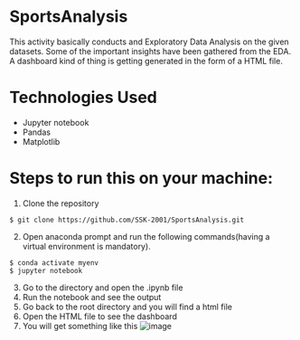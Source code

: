 # SportsAnalysis
 This activity basically conducts and Exploratory Data Analysis on the given datasets. Some of the important insights have been gathered from the EDA. A dashboard kind of thing is getting generated in the form of a HTML file.
# Technologies Used
-  Jupyter notebook
-  Pandas
-  Matplotlib
# Steps to run this on your machine:
1. Clone the repository
```
$ git clone https://github.com/SSK-2001/SportsAnalysis.git
```
2. Open anaconda prompt and run the following commands(having a virtual environment is mandatory).
```
$ conda activate myenv
$ jupyter notebook
```
3. Go to the directory and open the .ipynb file
4. Run the notebook and see the output
5. Go back to the root directory and you will find a html file
6. Open the HTML file to see the dashboard
7. You will get something like this
 ![image](https://user-images.githubusercontent.com/62743772/173507216-c8a07f54-5177-4b57-9cd4-4ffa854251d5.png)


